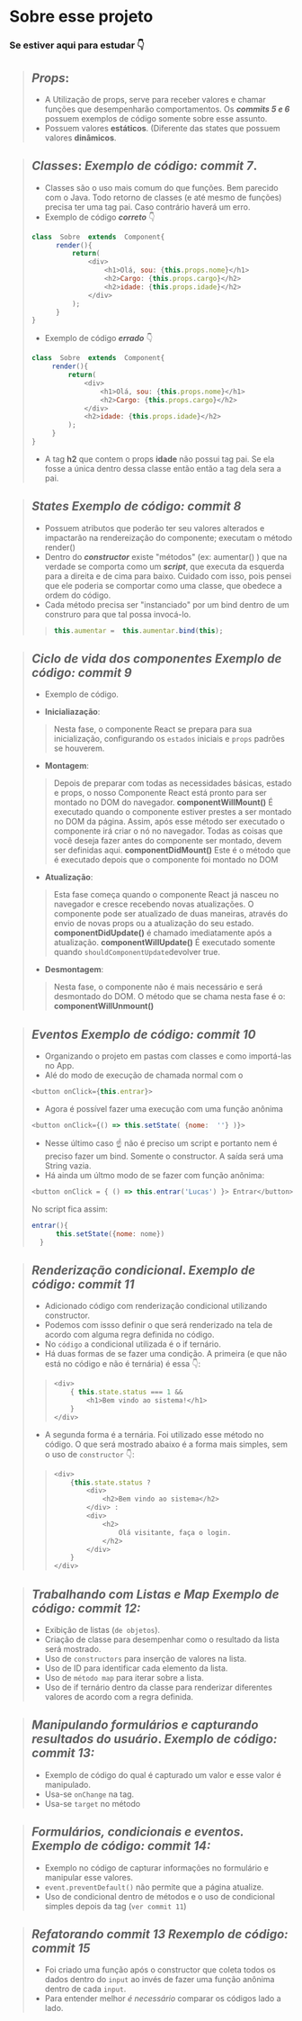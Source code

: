 # Sobre esse projeto
### Se estiver aqui para estudar :point_down:
> _**Props**_:
> -
> - A Utilização de props, serve para receber valores e chamar funções que desempenharão comportamentos. Os _**commits 5 e 6**_ possuem exemplos de código somente sobre esse assunto.
> - Possuem valores **estáticos**. (Diferente das states que possuem valores **dinâmicos**.

>  _**Classes**_:
> _Exemplo de código:_ _**commit 7**_.
> -
> - Classes são o uso mais comum do que funções. Bem parecido com o Java. 
> Todo retorno de classes (e até mesmo de funções) precisa ter uma tag pai. Caso contrário haverá um erro.
> - Exemplo de código _**correto**_ :point_down:
> ~~~javascript
> class  Sobre  extends  Component{
> 		render(){
>			return(
>				<div>
>					<h1>Olá, sou: {this.props.nome}</h1>
>					<h2>Cargo: {this.props.cargo}</h2>
>					<h2>idade: {this.props.idade}</h2>
>				</div>
>			);
>		}
> }
> ~~~
> - Exemplo de código _**errado**_ :point_down:
>  ~~~javascript
> class  Sobre  extends  Component{
> 		render(){
>			return(
>				<div>
>					<h1>Olá, sou: {this.props.nome}</h1>
>					<h2>Cargo: {this.props.cargo}</h2>
>				</div>
> 				<h2>idade: {this.props.idade}</h2>
>			);
>		}
> }
> ~~~
> - A tag **h2** que contem o props **idade** não possui tag pai. Se ela fosse a única dentro dessa classe então então a tag dela sera a pai. 

> _**States**_
> _Exemplo de código:_ _**commit 8**_
> -
> - Possuem atributos que poderão ter seu valores alterados e impactarão na rendereização do componente; executam o método render()
> - Dentro do ***constructor*** existe "métodos" (ex: aumentar() ) que na verdade se comporta como um _**script**_, que executa da esquerda para a direita e de cima para baixo. Cuidado com isso, pois pensei que ele poderia se comportar como uma classe, que obedece a ordem do código. 
> - Cada método precisa ser "instanciado" por um bind dentro de um construro para que tal possa invocá-lo.
> > ~~~javascript
> > this.aumentar =  this.aumentar.bind(this);
> >  ~~~

> _**Ciclo de vida dos componentes**_
> _**Exemplo de código: commit 9**_
> -
> - Exemplo de código.
> 
> - **Inicialiazação**:
> > Nesta fase, o componente React se prepara para sua inicialização, configurando os `estados` iniciais e `props` padrões se houverem.
> 
> - **Montagem**:
> > Depois de preparar com todas as necessidades básicas, estado e props, o nosso Componente React está pronto para ser montado no DOM do navegador.
> > **componentWillMount()** É executado quando o componente estiver prestes a ser montado no DOM da página. Assim, após esse método ser executado o componente irá criar o nó no navegador. Todas as coisas que você deseja fazer antes do componente ser montado, devem ser definidas aqui.
> > **componentDidMount()** Este é o método que é executado depois que o componente foi montado no DOM
>
> - **Atualização**:
> > Esta fase começa quando o componente React já nasceu no navegador e cresce recebendo novas atualizações. O componente pode ser atualizado de duas maneiras, através do envio de novas props ou a atualização do seu estado.
> > **componentDidUpdate()** é chamado imediatamente após a atualização.
> > **componentWillUpdate()** É  executado somente quando `shouldComponentUpdate`devolver true.
> 
> - **Desmontagem**:
> > Nesta fase, o componente não é mais necessário e será desmontado do DOM. O método que se chama nesta fase é o: **componentWillUnmount()**

> _**Eventos**_
> _**Exemplo de código: commit 10**_
> -
> - Organizando o projeto em pastas com classes e como importá-las no App. 
> - Alé do modo de execução de chamada normal com o 
> ~~~javascript
> <button onClick={this.entrar}>
> ~~~
> - Agora é possível fazer uma execução com uma função anônima
> ~~~javascript
> <button onClick={() => this.setState( {nome:  ''} )}>
> ~~~
> - Nesse último caso :point_up: não é preciso um script e portanto nem é preciso fazer um bind. Somente o constructor. A saída será uma String vazia. 
> - Há ainda um últmo modo de se fazer com função anônima:
> ~~~javascript
> <button onClick = { () => this.entrar('Lucas') }> Entrar</button>
> ~~~
> No script fica assim: 
> ~~~javascript
> entrar(){
> 		this.setState({nome: nome})
>	}
> ~~~

> _**Renderização condicional**_.
> _**Exemplo de código: commit 11**_
> -
> - Adicionado código com renderização condicional utilizando constructor.
> - Podemos com issso definir o que será renderizado na tela de acordo com alguma regra definida no código.
> - No `código` a condicional utilizada é o if ternário. 
> - Há duas formas de se fazer uma condição. A primeira (e que não está no código e não é ternária) é essa :point_down::
> > ~~~javascript
> > <div>
> > 	{ this.state.status === 1 &&
> > 		<h1>Bem vindo ao sistema!</h1>
> > 	}
> > </div>
> > ~~~
> - A segunda forma é a ternária. Foi utilizado esse método no código. O que será mostrado abaixo é a forma mais simples, sem o uso de `constructor` :point_down::
> > ~~~javascript
> > <div>
> > 	{this.state.status ?
> > 		<div>
> > 			<h2>Bem vindo ao sistema</h2>
> > 		</div> : 
> > 		<div>
> > 			<h2>
> > 				Olá visitante, faça o login.
> > 			</h2>
> > 		</div>
> > 	}
> > </div>
> > ~~~

> _**Trabalhando com Listas e Map**_
> _**Exemplo de código: commit 12:**_
> -
> - Exibição de listas (`de objetos`). 
> - Criação de classe para desempenhar como o resultado da lista será mostrado.
> - Uso de `constructors` para inserção de valores na lista. 
> - Uso de ID para identificar cada elemento da lista. 
> - Uso de `método map` para iterar sobre a lista.
> - Uso de if ternário dentro da classe para renderizar diferentes valores de acordo com a regra definida.

> _**Manipulando formulários e capturando resultados do usuário**_.
> _**Exemplo de código: commit 13:**_
> -
> - Exemplo de código do qual é capturado um valor e esse valor é manipulado. 
> - Usa-se `onChange` na tag. 
> - Usa-se `target` no método 

> _**Formulários, condicionais e eventos.**_
> _**Exemplo de código: commit 14:**_
> -
> - Exemplo no código de capturar informações no formulário e manipular esse valores.
> - `event.preventDefault()` não permite que a página atualize.
> - Uso de condicional dentro de métodos e o uso de condicional simples depois da tag (`ver commit 11`)

> _**Refatorando commit 13**_
> _**Rexemplo de código: commit 15**_
> -
> - Foi criado uma função após o constructor que coleta todos os dados dentro do `input` ao invés de fazer uma função anônima dentro de cada `input`.
> - Para entender melhor _é necessário_ comparar os códigos lado a lado. 